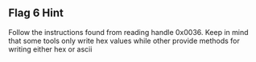 ## Flag 6 Hint

Follow the instructions found from reading handle 0x0036.  Keep in mind that some tools only write hex values while other provide methods for writing either hex or ascii 
